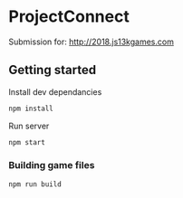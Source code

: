 # ProjectConnect
Submission for: http://2018.js13kgames.com

## Getting started

Install dev dependancies
```bash
npm install
```

Run server
```bash
npm start
```

### Building game files
```bash
npm run build
```
